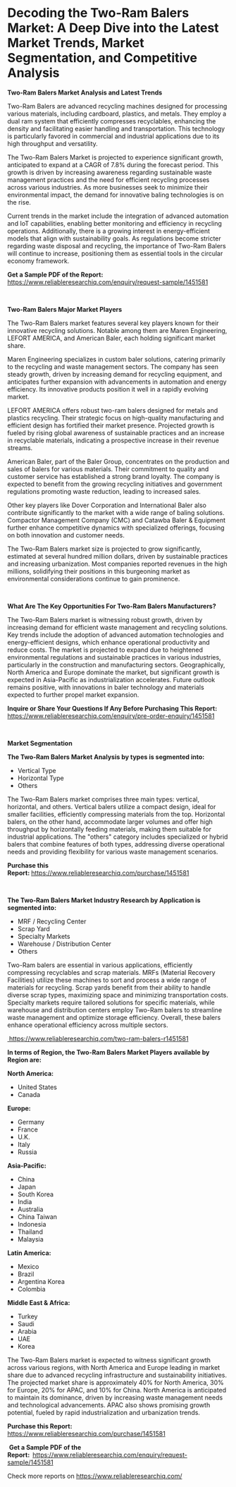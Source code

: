 <p><h1>Decoding the Two-Ram Balers Market: A Deep Dive into the Latest Market Trends, Market Segmentation, and Competitive Analysis</h1></p><p><strong>Two-Ram Balers Market Analysis and Latest Trends</strong></p>
<p><p>Two-Ram Balers are advanced recycling machines designed for processing various materials, including cardboard, plastics, and metals. They employ a dual ram system that efficiently compresses recyclables, enhancing the density and facilitating easier handling and transportation. This technology is particularly favored in commercial and industrial applications due to its high throughput and versatility.</p><p>The Two-Ram Balers Market is projected to experience significant growth, anticipated to expand at a CAGR of 7.8% during the forecast period. This growth is driven by increasing awareness regarding sustainable waste management practices and the need for efficient recycling processes across various industries. As more businesses seek to minimize their environmental impact, the demand for innovative baling technologies is on the rise.</p><p>Current trends in the market include the integration of advanced automation and IoT capabilities, enabling better monitoring and efficiency in recycling operations. Additionally, there is a growing interest in energy-efficient models that align with sustainability goals. As regulations become stricter regarding waste disposal and recycling, the importance of Two-Ram Balers will continue to increase, positioning them as essential tools in the circular economy framework.</p></p>
<p><strong>Get a Sample PDF of the Report:&nbsp;</strong> <a href="https://www.reliableresearchiq.com/enquiry/request-sample/1451581?utm_campaign=2274&utm_medium=2&utm_source=Github&utm_content=ia&utm_term=27022025&utm_id=two-ram-balers">https://www.reliableresearchiq.com/enquiry/request-sample/1451581</a></p>
<p>&nbsp;</p>
<p><strong>Two-Ram Balers Major Market Players</strong></p>
<p><p>The Two-Ram Balers market features several key players known for their innovative recycling solutions. Notable among them are Maren Engineering, LEFORT AMERICA, and American Baler, each holding significant market share.</p><p>Maren Engineering specializes in custom baler solutions, catering primarily to the recycling and waste management sectors. The company has seen steady growth, driven by increasing demand for recycling equipment, and anticipates further expansion with advancements in automation and energy efficiency. Its innovative products position it well in a rapidly evolving market.</p><p>LEFORT AMERICA offers robust two-ram balers designed for metals and plastics recycling. Their strategic focus on high-quality manufacturing and efficient design has fortified their market presence. Projected growth is fueled by rising global awareness of sustainable practices and an increase in recyclable materials, indicating a prospective increase in their revenue streams.</p><p>American Baler, part of the Baler Group, concentrates on the production and sales of balers for various materials. Their commitment to quality and customer service has established a strong brand loyalty. The company is expected to benefit from the growing recycling initiatives and government regulations promoting waste reduction, leading to increased sales.</p><p>Other key players like Dover Corporation and International Baler also contribute significantly to the market with a wide range of baling solutions. Compactor Management Company (CMC) and Catawba Baler & Equipment further enhance competitive dynamics with specialized offerings, focusing on both innovation and customer needs.</p><p>The Two-Ram Balers market size is projected to grow significantly, estimated at several hundred million dollars, driven by sustainable practices and increasing urbanization. Most companies reported revenues in the high millions, solidifying their positions in this burgeoning market as environmental considerations continue to gain prominence.</p></p>
<p>&nbsp;</p>
<p><strong>What Are The Key Opportunities For Two-Ram Balers Manufacturers?</strong></p>
<p><p>The Two-Ram Balers market is witnessing robust growth, driven by increasing demand for efficient waste management and recycling solutions. Key trends include the adoption of advanced automation technologies and energy-efficient designs, which enhance operational productivity and reduce costs. The market is projected to expand due to heightened environmental regulations and sustainable practices in various industries, particularly in the construction and manufacturing sectors. Geographically, North America and Europe dominate the market, but significant growth is expected in Asia-Pacific as industrialization accelerates. Future outlook remains positive, with innovations in baler technology and materials expected to further propel market expansion.</p></p>
<p><strong>Inquire or Share Your Questions If Any Before Purchasing This Report:</strong> <a href="https://www.reliableresearchiq.com/enquiry/pre-order-enquiry/1451581?utm_campaign=2274&utm_medium=2&utm_source=Github&utm_content=ia&utm_term=27022025&utm_id=two-ram-balers">https://www.reliableresearchiq.com/enquiry/pre-order-enquiry/1451581</a></p>
<p>&nbsp;</p>
<p><strong>Market Segmentation</strong></p>
<p><strong>The Two-Ram Balers Market Analysis by types is segmented into:</strong></p>
<p><ul><li>Vertical Type</li><li>Horizontal Type</li><li>Others</li></ul></p>
<p><p>The Two-Ram Balers market comprises three main types: vertical, horizontal, and others. Vertical balers utilize a compact design, ideal for smaller facilities, efficiently compressing materials from the top. Horizontal balers, on the other hand, accommodate larger volumes and offer high throughput by horizontally feeding materials, making them suitable for industrial applications. The "others" category includes specialized or hybrid balers that combine features of both types, addressing diverse operational needs and providing flexibility for various waste management scenarios.</p></p>
<p><strong>Purchase this Report:&nbsp;</strong><a href="https://www.reliableresearchiq.com/purchase/1451581?utm_campaign=2274&utm_medium=2&utm_source=Github&utm_content=ia&utm_term=27022025&utm_id=two-ram-balers">https://www.reliableresearchiq.com/purchase/1451581</a></p>
<p>&nbsp;</p>
<p><strong>The Two-Ram Balers Market Industry Research by Application is segmented into:</strong></p>
<p><ul><li>MRF / Recycling Center</li><li>Scrap Yard</li><li>Specialty Markets</li><li>Warehouse / Distribution Center</li><li>Others</li></ul></p>
<p><p>Two-Ram balers are essential in various applications, efficiently compressing recyclables and scrap materials. MRFs (Material Recovery Facilities) utilize these machines to sort and process a wide range of materials for recycling. Scrap yards benefit from their ability to handle diverse scrap types, maximizing space and minimizing transportation costs. Specialty markets require tailored solutions for specific materials, while warehouse and distribution centers employ Two-Ram balers to streamline waste management and optimize storage efficiency. Overall, these balers enhance operational efficiency across multiple sectors.</p></p>
<p><a href="https://www.reliableresearchiq.com/two-ram-balers-r1451581?utm_campaign=2274&utm_medium=2&utm_source=Github&utm_content=ia&utm_term=27022025&utm_id=two-ram-balers">&nbsp;https://www.reliableresearchiq.com/two-ram-balers-r1451581</a></p>
<p><strong>In terms of Region, the Two-Ram Balers Market Players available by Region are:</strong></p>
<p>
    <p> <strong> North America: </strong>
        <ul>
            <li>United States</li>
            <li>Canada</li>
        </ul>
        </p> 
    <p> <strong> Europe: </strong>
        <ul>
            <li>Germany</li>
            <li>France</li>
            <li>U.K.</li>
            <li>Italy</li>
            <li>Russia</li>
        </ul>
        </p> 
    <p> <strong> Asia-Pacific: </strong>
        <ul>
            <li>China</li>
            <li>Japan</li>
            <li>South Korea</li>
            <li>India</li>
            <li>Australia</li>
            <li>China Taiwan</li>
            <li>Indonesia</li>
            <li>Thailand</li>
            <li>Malaysia</li>
        </ul>
        </p> 
    <p> <strong> Latin America: </strong>
        <ul>
            <li>Mexico</li>
            <li>Brazil</li>
            <li>Argentina Korea</li>
            <li>Colombia</li>
        </ul>
        </p> 
    <p> <strong> Middle East & Africa: </strong>
        <ul>
            <li>Turkey</li>
            <li>Saudi</li>
            <li>Arabia</li>
            <li>UAE</li>
            <li>Korea</li>
        </ul>
    </p>
    </p>
<p><p>The Two-Ram Balers market is expected to witness significant growth across various regions, with North America and Europe leading in market share due to advanced recycling infrastructure and sustainability initiatives. The projected market share is approximately 40% for North America, 30% for Europe, 20% for APAC, and 10% for China. North America is anticipated to maintain its dominance, driven by increasing waste management needs and technological advancements. APAC also shows promising growth potential, fueled by rapid industrialization and urbanization trends.</p></p>
<p><strong>Purchase this Report: </strong><a href="https://www.reliableresearchiq.com/purchase/1451581?utm_campaign=2274&utm_medium=2&utm_source=Github&utm_content=ia&utm_term=27022025&utm_id=two-ram-balers">https://www.reliableresearchiq.com/purchase/1451581</a></p>
<p>&nbsp;<strong>Get a Sample PDF of the Report:&nbsp;&nbsp;</strong><a href="https://www.reliableresearchiq.com/enquiry/request-sample/1451581?utm_campaign=2274&utm_medium=2&utm_source=Github&utm_content=ia&utm_term=27022025&utm_id=two-ram-balers">https://www.reliableresearchiq.com/enquiry/request-sample/1451581</a></p>
<p><strong></strong></p>
<p>Check more reports on <a href="https://www.reliableresearchiq.com/?utm_campaign=2274&utm_medium=2&utm_source=Github&utm_content=ia&utm_term=27022025&utm_id=two-ram-balers">https://www.reliableresearchiq.com/</a></p>